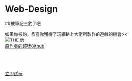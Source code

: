 # Web-Design

##被筆記三釣了吧

如果你被釣，恭喜你獲得了玩網路上大佬所製作的遊戲的機會>< <br>
![THE 釣](https://img.ttshow.tw/images/author/vivian/1(34).jpg "火鍋")  
[原作者的超猛Github](https://github.com/rogeraabbccdd/AsiaGodTone-Hotpot-Game.git)
<br>
<br>
<br>
<br>
<br>
[立即試玩](https://rogeraabbccdd.github.io/AsiaGodTone-Hotpot-Game/)
